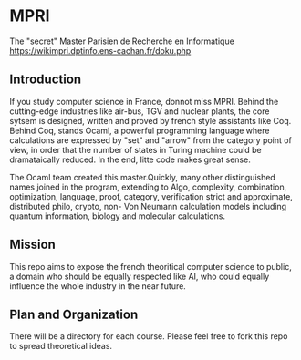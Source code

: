 # MPRI
The "secret" Master Parisien de Recherche en Informatique
https://wikimpri.dptinfo.ens-cachan.fr/doku.php

## Introduction
If you study computer science in France, donnot miss MPRI.
Behind the cutting-edge industries like air-bus, TGV and 
nuclear plants, the core sytsem is designed, written and
proved by french style assistants like Coq. Behind Coq,
stands Ocaml, a powerful programming language where calculations
are expressed by "set" and "arrow" from the category point 
of view,  in order that the number of states in Turing machine
could be dramataically reduced. In the end, litte code makes great 
sense.

The Ocaml team created this master.Quickly, many other 
distinguished names joined in the program, extending to Algo,
complexity, combination, optimization, language, proof, category,
verification strict and approximate, distributed philo, crypto,
non- Von Neumann calculation models including quantum information,
biology and molecular calculations.

## Mission
This repo aims to expose the french theoritical computer science
 to public, a domain who should be equally respected like AI,
 who could equally influence the whole industry in the near future.
 
## Plan and Organization
There will be a directory for each course. 
Please feel free to fork this repo to spread theoretical ideas.













